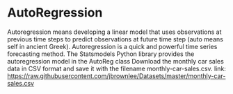# AutoRegression
Autoregression means developing a linear model that uses observations at previous time steps to predict observations at future time step (auto means self in ancient Greek). Autoregression is a quick and powerful time series forecasting method. The Statsmodels Python library provides the autoregression model in the AutoReg class
Download the monthly car sales data in CSV format and save it with the filename monthly-car-sales.csv.
link: https://raw.githubusercontent.com/jbrownlee/Datasets/master/monthly-car-sales.csv
